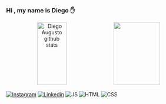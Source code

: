 ### Hi , my name is Diego ✋

<div align="center">  
  <img width="40%" height="170px" src="https://github-readme-stats.vercel.app/api?username=Diego0668&show_icons=true&count_private=true&hide_border=true&title_color=066699&icon_color=066699&text_color=066699&bg_color=0d1117" alt="Diego Augusto github stats" />
   <img width="50%" height="170px" src="https://github-readme-stats.vercel.app/api/top-langs/?username=Diego0668&layout=compact&hide_border=true&title_color=066699&text_color=066699&bg_color=0d1117" />
</div>

[![Instagram](https://img.shields.io/badge/Instagram-E4405F?style=for-the-badge&logo=instagram&logoColor=white)](https://www.instagram.com/diegoo_au/)
[![Linkedin](https://img.shields.io/badge/LinkedIn-0077B5?style=for-the-badge&logo=linkedin&logoColor=white)](https://www.linkedin.com/in/diego-augusto-lima-72b067267/)
![JS](https://img.shields.io/badge/JavaScript-323330?style=for-the-badge&logo=javascript&logoColor=F7DF1E)
![HTML](https://img.shields.io/badge/HTML5-E34F26?style=for-the-badge&logo=html5&logoColor=white)
![CSS](https://img.shields.io/badge/CSS3-1572B6?style=for-the-badge&logo=css3&logoColor=white)
